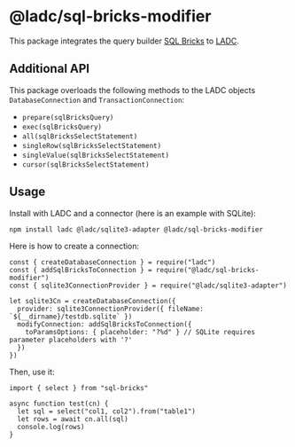 # @ladc/sql-bricks-modifier

This package integrates the query builder [SQL Bricks](https://github.com/CSNW/sql-bricks) to [LADC](https://github.com/paleo/ladc).

## Additional API

This package overloads the following methods to the LADC objects `DatabaseConnection` and `TransactionConnection`:

* `prepare(sqlBricksQuery)`
* `exec(sqlBricksQuery)`
* `all(sqlBricksSelectStatement)`
* `singleRow(sqlBricksSelectStatement)`
* `singleValue(sqlBricksSelectStatement)`
* `cursor(sqlBricksSelectStatement)`

## Usage

Install with LADC and a connector (here is an example with SQLite):

```
npm install ladc @ladc/sqlite3-adapter @ladc/sql-bricks-modifier
```

Here is how to create a connection:

```
const { createDatabaseConnection } = require("ladc")
const { addSqlBricksToConnection } = require("@ladc/sql-bricks-modifier")
const { sqlite3ConnectionProvider } = require("@ladc/sqlite3-adapter")

let sqlite3Cn = createDatabaseConnection({
  provider: sqlite3ConnectionProvider({ fileName: `${__dirname}/testdb.sqlite` })
  modifyConnection: addSqlBricksToConnection({
    toParamsOptions: { placeholder: "?%d" } // SQLite requires parameter placeholders with '?'
  })
})
```

Then, use it:

```
import { select } from "sql-bricks"

async function test(cn) {
  let sql = select("col1, col2").from("table1")
  let rows = await cn.all(sql)
  console.log(rows)
}
```
